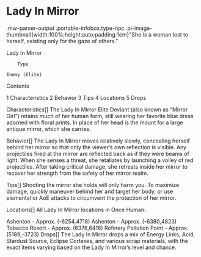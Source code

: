 # Lady In Mirror

.mw-parser-output .portable-infobox.type-npc .pi-image-thumbnail{width:100%;height:auto;padding:1em}"She is a woman lost to herself, existing only for the gaze of others."

Lady In Mirror


	
		
		
	
	


	

	
		Type
	
	Enemy (Elite)




Contents

1 Characteristics
2 Behavior
3 Tips
4 Locations
5 Drops



Characteristics[]
The Lady In Mirror Elite Deviant (also known as “Mirror Girl”) retains much of her human form, still wearing her favorite blue dress adorned with floral prints. In place of her head is the mount for a large antique mirror, which she carries.

Behavior[]
The Lady In Mirror moves relatively slowly, concealing herself behind her mirror so that only the viewer’s own reflection is visible. Any projectiles fired at the mirror are reflected back as if they were beams of light. When she senses a threat, she retaliates by launching a volley of red projectiles. After taking critical damage, she retreats inside her mirror to recover her strength from the safety of her mirror realm.

Tips[]
Shooting the mirror she holds will only harm you. To maximize damage, quickly maneuver behind her and target her body, or use elemental or AoE attacks to circumvent the protection of her mirror.

Locations[]
All Lady In Mirror locations in Once Human:

Ashenton - Approx. (-6254,4718)
Ashenton - Approx. (-6380,4823)
Tobacco Resort - Approx. (6376,6416)
Refinery Pollution Point - Approx. (5189,-3723)
Drops[]
The Lady In Mirror drops a mix of Energy Links, Acid, Stardust Source, Eclipse Cortexes, and various scrap materials, with the exact items varying based on the Lady In Mirror’s level and chance.
